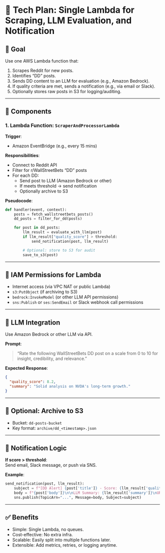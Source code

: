 
# 🧩 Tech Plan: Single Lambda for Scraping, LLM Evaluation, and Notification

## 🎯 Goal

Use one AWS Lambda function that:

1. Scrapes Reddit for new posts.
2. Identifies “DD” posts.
3. Sends DD content to an LLM for evaluation (e.g., Amazon Bedrock).
4. If quality criteria are met, sends a notification (e.g., via email or Slack).
5. Optionally stores raw posts in S3 for logging/auditing.

---

## 🔧 Components

### 1. Lambda Function: `ScraperAndProcessorLambda`

**Trigger**:  
- Amazon EventBridge (e.g., every 15 mins)

**Responsibilities**:
- Connect to Reddit API
- Filter for r/WallStreetBets “DD” posts
- For each DD:
  - Send post to LLM (Amazon Bedrock or other)
  - If meets threshold → send notification
  - Optionally archive to S3

**Pseudocode**:
```python
def handler(event, context):
    posts = fetch_wallstreetbets_posts()
    dd_posts = filter_for_dd(posts)

    for post in dd_posts:
        llm_result = evaluate_with_llm(post)
        if llm_result["quality_score"] > threshold:
            send_notification(post, llm_result)

        # Optional: store to S3 for audit
        save_to_s3(post)
```

---

## 🔐 IAM Permissions for Lambda

- Internet access (via VPC NAT or public Lambda)
- `s3:PutObject` (if archiving to S3)
- `bedrock:InvokeModel` (or other LLM API permissions)
- `sns:Publish` or `ses:SendEmail` or Slack webhook call permissions

---

## 🧠 LLM Integration

Use Amazon Bedrock or other LLM via API.

**Prompt**:
> “Rate the following WallStreetBets DD post on a scale from 0 to 10 for insight, credibility, and relevance.”

**Expected Response**:
```json
{
  "quality_score": 8.2,
  "summary": "Solid analysis on NVDA's long-term growth."
}
```

---

## 💾 Optional: Archive to S3

- Bucket: `dd-posts-bucket`
- Key format: `archive/dd_<timestamp>.json`

---

## 📨 Notification Logic

**If score > threshold**:  
Send email, Slack message, or push via SNS.

**Example**:
```python
send_notification(post, llm_result):
    subject = f"[DD Alert] {post['title']} - Score: {llm_result['quality_score']}"
    body = f"{post['body']}\n\nLLM Summary: {llm_result['summary']}\nURL: {post['url']}"
    sns.publish(TopicArn="...", Message=body, Subject=subject)
```

---

## ✅ Benefits

- Simple: Single Lambda, no queues.
- Cost-effective: No extra infra.
- Scalable: Easily split into multiple functions later.
- Extensible: Add metrics, retries, or logging anytime.
